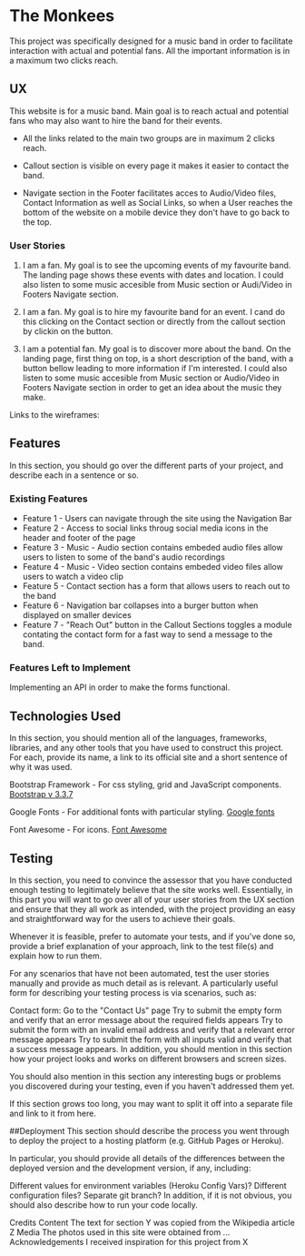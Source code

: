 # The Monkees

This project was specifically designed for a music band in order
to facilitate interaction with actual and potential fans. All the
important information is in a maximum two clicks reach.


## UX
This website is for a music band. Main goal is to reach actual and potential fans who may also want to hire the band for their events.

* All the links related to the main two groups are in maximum 2 clicks reach. 

* Callout section is visible on every page it makes it easier to contact the band.

* Navigate section in the Footer facilitates acces to Audio/Video files, Contact Information as well as Social Links, 
  so when a User reaches the bottom of the website on a mobile device they don't have to go back to the top.

### User Stories
1. I am a fan. My goal is to see the upcoming events of my favourite band. The landing page shows these events with dates and location. 
   I could also listen to some music accesible from Music section or Audi/Video in Footers Navigate section.

2. I am a fan. My goal is to hire my favourite band for an event. I cand do this clicking on the Contact section or directly from the callout section by clickin on the button.

3. I am a potential fan. My goal is to discover more about the band. On the landing page, first thing on top, is a short description of the band, with a button bellow leading to more information if I'm interested.
   I could also listen to some music accesible from Music section or Audio/Video in Footers Navigate section in order to get an idea about the music they make.

Links to the wireframes:

## Features
In this section, you should go over the different parts of your project, and describe each in a sentence or so.

### Existing Features
* Feature 1 - Users can navigate through the site using the Navigation Bar
* Feature 2 - Access to social links throug social media icons in the header and footer of the page
* Feature 3 - Music - Audio section contains embeded audio files allow users to listen to some of the band's audio recordings
* Feature 4 - Music - Video section contains embeded video files allow users to watch a video clip
* Feature 5 - Contact section has a form that allows users to reach out to the band 
* Feature 6 - Navigation bar collapses into a burger button when displayed on smaller devices
* Feature 7 - "Reach Out" button in the Callout Sections toggles a module contating the contact form for a fast way
                to send a message to the band.

### Features Left to Implement
Implementing an API in order to make the forms functional. 

## Technologies Used
In this section, you should mention all of the languages, frameworks, libraries, and any other tools that you have used to construct this project. For each, provide its name, a link to its official site and a short sentence of why it was used.

Bootstrap Framework - For css styling, grid and JavaScript components.
[Bootstrap v 3.3.7](https://getbootstrap.com/docs/3.3/)

Google Fonts - For additional fonts with particular styling.
[Google fonts](https://fonts.google.com/)

Font Awesome - For icons.
[Font Awesome](https://fontawesome.com/free)

## Testing
In this section, you need to convince the assessor that you have conducted enough testing to legitimately believe that the site works well. Essentially, in this part you will want to go over all of your user stories from the UX section and ensure that they all work as intended, with the project providing an easy and straightforward way for the users to achieve their goals.

Whenever it is feasible, prefer to automate your tests, and if you've done so, provide a brief explanation of your approach, link to the test file(s) and explain how to run them.

For any scenarios that have not been automated, test the user stories manually and provide as much detail as is relevant. A particularly useful form for describing your testing process is via scenarios, such as:

Contact form:
Go to the "Contact Us" page
Try to submit the empty form and verify that an error message about the required fields appears
Try to submit the form with an invalid email address and verify that a relevant error message appears
Try to submit the form with all inputs valid and verify that a success message appears.
In addition, you should mention in this section how your project looks and works on different browsers and screen sizes.

You should also mention in this section any interesting bugs or problems you discovered during your testing, even if you haven't addressed them yet.

If this section grows too long, you may want to split it off into a separate file and link to it from here.

##Deployment
This section should describe the process you went through to deploy the project to a hosting platform (e.g. GitHub Pages or Heroku).

In particular, you should provide all details of the differences between the deployed version and the development version, if any, including:

Different values for environment variables (Heroku Config Vars)?
Different configuration files?
Separate git branch?
In addition, if it is not obvious, you should also describe how to run your code locally.

Credits
Content
The text for section Y was copied from the Wikipedia article Z
Media
The photos used in this site were obtained from ...
Acknowledgements
I received inspiration for this project from X